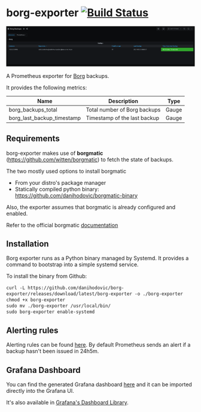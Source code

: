 # borg-exporter [![Build Status](https://ci.depode.com/api/badges/danihodovic/borg-exporter/status.svg)](https://ci.depode.com/danihodovic/borg-exporter)

![Dashboard](./images/borg_grafana_dashboard.png)

A Prometheus exporter for [Borg](https://github.com/borgbackup/borg) backups.

It provides the following metrics:

Name     | Description | Type
---------|-------------|----
borg_backups_total | Total number of Borg backups | Gauge
borg_last_backup_timestamp | Timestamp of the last backup | Gauge

## Requirements

borg-exporter makes use of **borgmatic** (https://github.com/witten/borgmatic) to fetch the state of backups.

The two mostly used options to install borgmatic
* From your distro's package manager
* Statically compiled python binary: https://github.com/danihodovic/borgmatic-binary

Also, the exporter assumes that borgmatic is already configured and enabled.

Refer to the official borgmatic [documentation](https://github.com/borgmatic-collective/borgmatic)

## Installation

Borg exporter runs as a Python binary managed by Systemd. It provides a command
to bootstrap into a simple systemd service.

To install the binary from Github:
```
curl -L https://github.com/danihodovic/borg-exporter/releases/download/latest/borg-exporter -o ./borg-exporter
chmod +x borg-exporter
sudo mv ./borg-exporter /usr/local/bin/
sudo borg-exporter enable-systemd
```

## Alerting rules

Alerting rules can be found [here](./borg-mixin/prometheus-alerts.yaml). By
default Prometheus sends an alert if a backup hasn't been issued in 24h5m.

## Grafana Dashboard

You can find the generated Grafana dashboard [here](./borg-mixin/dashboards_out/dashboard.json) and it can be imported directly into the Grafana UI.

It's also available in [Grafana's Dashboard Library](https://grafana.com/grafana/dashboards/14489).
